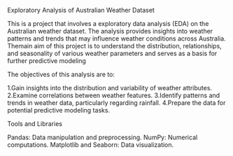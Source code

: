 Exploratory Analysis of Australian Weather Dataset

This is a project that involves a exploratory data analysis (EDA) on the Australian weather dataset. The analysis provides insights into weather patterns and trends that may influence weather conditions across Australia. Themain aim of this project is to understand the distribution, relationships, and seasonality of various weather parameters and serves as a basis for further predictive modeling

The objectives of this analysis are to:

1.Gain insights into the distribution and variability of weather attributes.
2.Examine correlations between weather features.
3.Identify patterns and trends in weather data, particularly regarding rainfall.
4.Prepare the data for potential predictive modeling tasks.

Tools and Libraries

Pandas: Data manipulation and preprocessing.
NumPy: Numerical computations.
Matplotlib and Seaborn: Data visualization.
